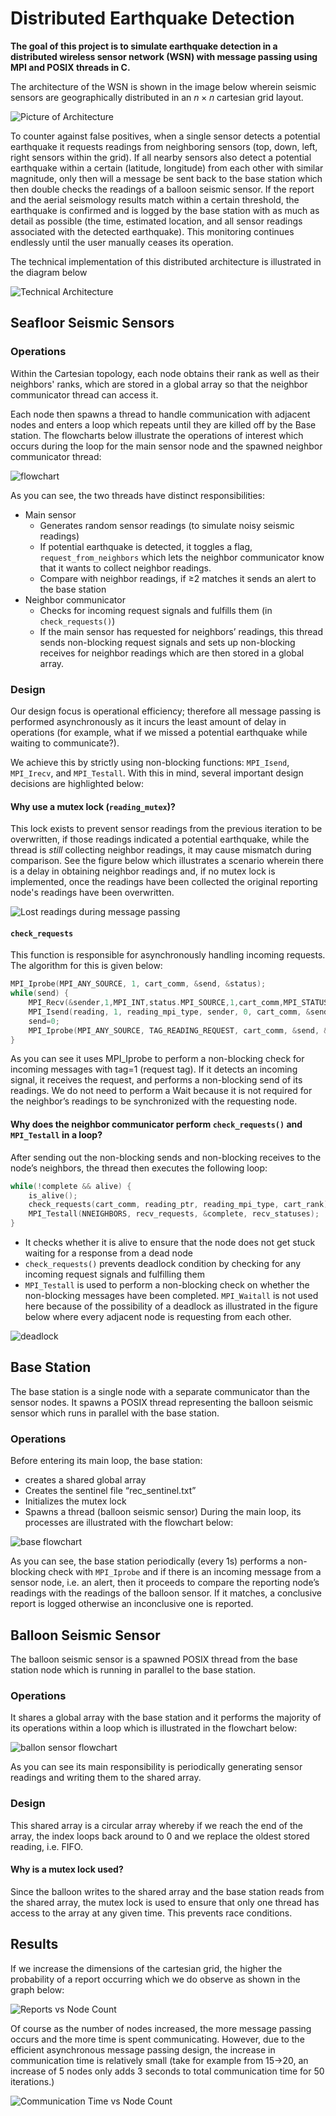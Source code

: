 # Distributed Earthquake Detection

**The goal of this project is to simulate earthquake detection in a distributed wireless sensor network (WSN) with message passing using MPI and POSIX threads in C.** 

The architecture of the WSN is shown in the image below wherein seismic sensors are geographically distributed in an $n\times n$ cartesian grid layout.

![Picture of Architecture](imgs/architecture.JPG)

To counter against false positives, when a single sensor detects a potential earthquake it requests readings from neighboring sensors (top, down, left, right sensors within the grid). If all nearby sensors also detect a potential earthquake within a certain (latitude, longitude) from each other with similar magnitude, only then will a message be sent back to the base station which then double checks the readings of a balloon seismic sensor. If the report and the aerial seismology results match within a certain threshold, the earthquake is confirmed and is logged by the base station with as much as detail as possible (the time, estimated location, and all sensor readings associated with the detected earthquake). This monitoring continues endlessly until the user manually ceases its operation.

The technical implementation of this distributed architecture is illustrated in the diagram below

![Technical Architecture](imgs/architecture_threads_white.png)

## Seafloor Seismic Sensors

### Operations

Within the Cartesian topology, each node obtains their rank as well as their neighbors' ranks, which are stored in a global array so that the neighbor communicator thread can access it.

Each node then spawns a thread to handle communication with adjacent nodes and enters a loop which repeats until they are killed off by the Base station. The flowcharts below illustrate the operations of interest which occurs during the loop for the main sensor node and the spawned neighbor communicator thread:

![flowchart](imgs/main_sensor_and_neighbor_comm.png)

As you can see, the two threads have distinct responsibilities:
- Main sensor
    - Generates random sensor readings (to simulate noisy seismic readings)
    - If potential earthquake is detected, it toggles a flag, `request_from_neighbors` which lets the neighbor communicator know that it wants to collect neighbor readings.
    - Compare with neighbor readings, if ≥2 matches it sends an alert to the base station
- Neighbor communicator
    - Checks for incoming request signals and fulfills them (in `check_requests()`)
    - If the main sensor has requested for neighbors’ readings, this thread sends non-blocking request signals and sets up non-blocking receives for neighbor readings which are then stored in a global array.

### Design

Our design focus is operational efficiency; therefore all message passing is performed asynchronously as it incurs the least amount of delay in operations (for example, what if we missed a potential earthquake while waiting to communicate?).

We achieve this by strictly using non-blocking functions: `MPI_Isend`, `MPI_Irecv`, and `MPI_Testall`. With this in mind, several important design decisions are highlighted below:

#### Why use a mutex lock (`reading_mutex`)?

This lock exists to prevent sensor readings from the previous iteration to be overwritten, if those readings indicated a potential earthquake, while the thread is *still* collecting neighbor readings, it may cause mismatch during comparison. See the figure below which illustrates a scenario wherein there is a delay in obtaining neighbor readings and, if no mutex lock is implemented, once the readings have been collected the original reporting node's readings have been overwritten.

![Lost readings during message passing](imgs/mutex_lock_requirements_white.png)

#### `check_requests`

This function is responsible for asynchronously handling incoming requests. The algorithm for this is given below:

```c
MPI_Iprobe(MPI_ANY_SOURCE, 1, cart_comm, &send, &status); 
while(send) { 
    MPI_Recv(&sender,1,MPI_INT,status.MPI_SOURCE,1,cart_comm,MPI_STATUS_IGNORE); 
    MPI_Isend(reading, 1, reading_mpi_type, sender, 0, cart_comm, &send_request); 
    send=0; 
    MPI_Iprobe(MPI_ANY_SOURCE, TAG_READING_REQUEST, cart_comm, &send, &status); 
}
```

As you can see it uses MPI_Iprobe to perform a non-blocking check for incoming messages with tag=1 (request tag). If it detects an incoming signal, it receives the request, and performs a non-blocking send of its readings. We do not need to perform a Wait because it is not required for the neighbor’s readings to be synchronized with the requesting node.

#### Why does the neighbor communicator perform `check_requests()` and `MPI_Testall` in a loop?
After sending out the non-blocking sends and non-blocking receives to the node’s neighbors, the thread then executes the following loop:

```c
while(!complete && alive) { 
    is_alive(); 
    check_requests(cart_comm, reading_ptr, reading_mpi_type, cart_rank); 
    MPI_Testall(NNEIGHBORS, recv_requests, &complete, recv_statuses); 
}
```

- It checks whether it is alive to ensure that the node does not get stuck waiting for a response from a dead node
- `check_requests()` prevents deadlock condition by checking for any incoming request signals and fulfilling them
- `MPI_Testall` is used to perform a non-blocking check on whether the non-blocking messages have been completed. `MPI_Waitall` is not used here because of the possibility of a deadlock as illustrated in the figure below where every adjacent node is requesting from each other.

![deadlock](imgs/deadlock_white.png)

## Base Station

The base station is a single node with a separate communicator than the sensor nodes. It spawns a POSIX thread representing the balloon seismic sensor which runs in parallel with the base station.

### Operations

Before entering its main loop, the base station:
- creates a shared global array
- Creates the sentinel file “rec_sentinel.txt”
- Initializes the mutex lock
- Spawns a thread (balloon seismic sensor)
During the main loop, its processes are illustrated with the flowchart below:

![base flowchart](imgs/main_process_white.png)

As you can see, the base station periodically (every 1s) performs a non-blocking check with `MPI_Iprobe` and if there is an incoming message from a sensor node, i.e. an alert, then it proceeds to compare the reporting node’s readings with the readings of the balloon sensor. If it matches, a conclusive report is logged otherwise an inconclusive one is reported.

## Balloon Seismic Sensor

The balloon seismic sensor is a spawned POSIX thread from the base station node which is running in parallel to the base station.

### Operations

It shares a global array with the base station and it performs the majority of its operations within a loop which is illustrated in the flowchart below:

![ballon sensor flowchart](imgs/balloon_sensor_white.png)

As you can see its main responsibility is periodically generating sensor readings and writing them to the shared array.

### Design

This shared array is a circular array whereby if we reach the end of the array, the index loops back around to 0 and we replace the oldest stored reading, i.e. FIFO.

#### Why is a mutex lock used?

Since the balloon writes to the shared array and the base station reads from the shared array, the mutex lock is used to ensure that only one thread has access to the array at any given time. This prevents race conditions.


## Results

If we increase the dimensions of the cartesian grid, the higher the probability of a report occurring which we do observe as shown in the graph below:

![Reports vs Node Count](imgs/report_num.JPG)

Of course as the number of nodes increased, the more message passing occurs and the more time is spent communicating. However, due to the efficient asynchronous message passing design, the increase in communication time is relatively small (take for example from 15->20, an increase of 5 nodes only adds 3 seconds to total communication time for 50 iterations.) 

![Communication Time vs Node Count](imgs/comm_time.JPG)